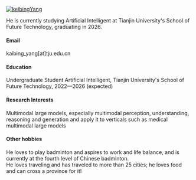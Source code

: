 

[![keibingYang](https://img.shields.io/badge/kaibingyang-github-blue?logo=github)](https://github.com/KeibingYang)

He is currently studying Artificial Intelligent at Tianjin University's School of Future Technology, graduating in 2026.

#### Email
kaibing_yang[at]tju.edu.cn

#### Education
Undergraduate Student Artificial Intelligent, Tianjin University's School of Future Technology, 2022—2026 (expected)

#### Research Interests
Multimodal large models, especially multimodal perception, understanding, reasoning and generation and apply it to verticals such as medical multimodal large models

#### Other hobbies
He loves to play badminton and aspires to work and life balance, and is currently at the fourth level of Chinese badminton.\
He loves traveling and has traveled to more than 25 cities; he loves food and can cross a province for it!
